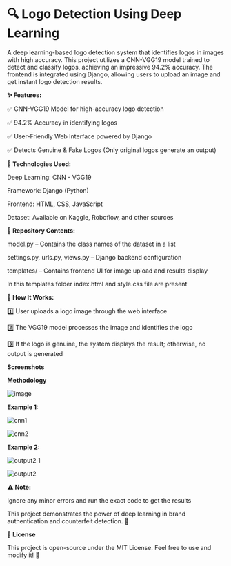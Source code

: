 # 🔍 Logo Detection Using Deep Learning

A deep learning-based logo detection system that identifies logos in images with high accuracy. This project utilizes a CNN-VGG19 model trained to detect and classify logos, achieving an impressive 94.2% accuracy. The frontend is integrated using Django, allowing users to upload an image and get instant logo detection results.

**✨ Features:**

✅ CNN-VGG19 Model for high-accuracy logo detection

✅ 94.2% Accuracy in identifying logos

✅ User-Friendly Web Interface powered by Django

✅ Detects Genuine & Fake Logos (Only original logos generate an output)

**🔧 Technologies Used:**

Deep Learning: CNN - VGG19

Framework: Django (Python)

Frontend: HTML, CSS, JavaScript

Dataset: Available on Kaggle, Roboflow, and other sources

**📂 Repository Contents:**

model.py – Contains the class names of the dataset in a list

settings.py, urls.py, views.py – Django backend configuration

templates/ – Contains frontend UI for image upload and results display

In this templates folder index.html and style.css file are present

**🚀 How It Works:**

1️⃣ User uploads a logo image through the web interface

2️⃣ The VGG19 model processes the image and identifies the logo

3️⃣ If the logo is genuine, the system displays the result; otherwise, no output is generated

**Screenshots**

**Methodology**

![image](https://github.com/user-attachments/assets/d82a90fe-7279-4eb8-8410-dc2152edb800)

**Example 1:**

![cnn1](https://github.com/user-attachments/assets/7c4e9841-af46-423f-b33d-e2c4d780ad12)

![cnn2](https://github.com/user-attachments/assets/8810f084-fbd9-459c-aa94-081a98262aaa)

**Example 2:**

![output2 1](https://github.com/user-attachments/assets/ef40a3ea-7dd8-4ffb-94ac-ce45bf230636)

![output2](https://github.com/user-attachments/assets/bcbf371c-9796-4596-94a2-0c8c5e1c513d)

**⚠️ Note:**

Ignore any minor errors and run the exact code to get the results

This project demonstrates the power of deep learning in brand authentication and counterfeit detection. 🚀

**📜 License**

This project is open-source under the MIT License. Feel free to use and
modify it! 🚀
